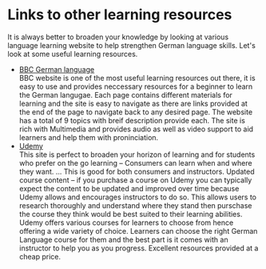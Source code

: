  <h1>Links to other learning resources</h1>

<p>It is always better to broaden your knowledge by looking at various language learning website to help strengthen German language skills. Let's look at some useful learning resources.</p>

<ul>
<li><a href="http://www.bbc.co.uk/languages/german/">BBC German language</a><br>
BBC website is one of the most useful learning resources out there, it is easy to use and provides neccessary resources for a beginner to learn the German langugae. Each page contains different materials for learning and the site is easy to navigate as there are links provided at the end of the page to navigate back to any desired page. The website has a total of 9 topics with breif description provide each. The site is rich with Multimedia and provides audio as well as video support to aid learners and help them with proninciation. </li>
<li><a href="https://www.udemy.com/topic/german-language/?utm_source=adwords&utm_medium=udemyads&utm_campaign=Branded-Topic_la.EN_cc.UK&utm_content=deal4584&utm_term=_._ag_73990741338_._ad_359402121244_._kw_%2Bgerman%20%2Blanguage%20%2Budemy_._de_c_._dm__._pl__._ti_aud-568228300785:kwd-646773114216_._li_9045912_._pd__._&matchtype=b&gclid=CjwKCAiAuqHwBRAQEiwAD-zr3eIGHkcFf344SgEOFnpDHH-HDhS4lLTJzRcJshBWwLCowsY6JspwixoCivsQAvD_BwE">Udemy</a><br>
This site is perfect to broaden your horizon of learning and for students who prefer on the go learning – Consumers can learn when and where they want. ... This is good for both consumers and instructors. Updated course content – if you purchase a course on Udemy you can typically expect the content to be updated and improved over time because Udemy allows and encourages instructors to do so. This allows users to research thoroughly and understand where they stand then purschase the course they think would be best suited to their learning abilities. Udemy offers various courses for learners to choose from hence offering a wide variety of choice. Learners can choose the right German Language course for them and the best part is it comes with an instructor to help you as you progress. Excellent resources provided at a cheap price.
</li>
</ul>

